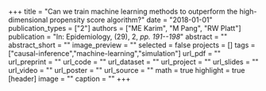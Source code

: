+++
title = "Can we train machine learning methods to outperform the high-dimensional propensity score algorithm?"
date = "2018-01-01"
publication_types = ["2"]
authors = ["ME Karim", "M Pang", "RW Platt"]
publication = "In: Epidemiology, (29), 2, _pp. 191--198_"
abstract = ""
abstract_short = ""
image_preview = ""
selected = false
projects = []
tags = ["causal-inference","machine-learning","simulation"]
url_pdf = ""
url_preprint = ""
url_code = ""
url_dataset = ""
url_project = ""
url_slides = ""
url_video = ""
url_poster = ""
url_source = ""
math = true
highlight = true
[header]
image = ""
caption = ""
+++
